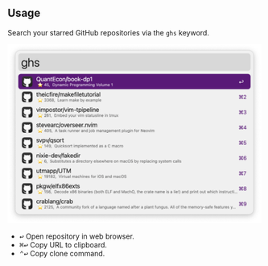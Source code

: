 ## Usage

Search your starred GitHub repositories via the `ghs` keyword.

![Searching starred repositories](images/ghs.png)

* <kbd>↩</kbd> Open repository in web browser.
* <kbd>⌘</kbd><kbd>↩</kbd> Copy URL to clipboard.
* <kbd>⌃</kbd><kbd>↩</kbd> Copy clone command.
